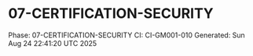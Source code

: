 # 07-CERTIFICATION-SECURITY
Phase: 07-CERTIFICATION-SECURITY
CI: CI-GM001-010
Generated: Sun Aug 24 22:41:20 UTC 2025
